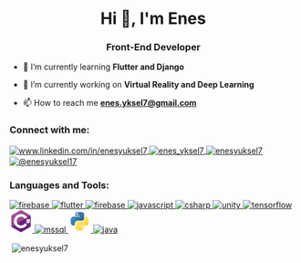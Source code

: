 <h1 align="center">Hi 👋, I'm Enes</h1>
<h3 align="center">Front-End Developer</h3>

- 🌱 I’m currently learning **Flutter and Django**

- 🔭 I’m currently working on **Virtual Reality and Deep Learning**

- 📫 How to reach me **enes.yksel7@gmail.com**

<h3 align="left">Connect with me:</h3>
<p align="left">
  <a href="www.linkedin.com/in/enesyuksel7" target="blank">
    <img align="center" src="https://cdn.icon-icons.com/icons2/3041/PNG/512/linkedin_logo_icon_189225.png" alt="www.linkedin.com/in/enesyuksel7" height="40" width="40" />
  </a>
  <a href="https://www.hackerrank.com/enes_yksel7" target="blank">
    <img align="center" src="https://upload.wikimedia.org/wikipedia/commons/thumb/4/40/HackerRank_Icon-1000px.png/480px-HackerRank_Icon-1000px.png" alt="enes_yksel7" height="40" width="40" />
  </a>
  <a href="https://instagram.com/enesyuksel7" target="blank">
    <img align="center" src="https://raw.githubusercontent.com/rahuldkjain/github-profile-readme-generator/master/src/images/icons/Social/instagram.svg" alt="enesyuksel7" height="30" width="40" />
  </a>
  <a href="https://twitter.com/@enesyuksel17" target="blank">
    <img align="center" src="https://raw.githubusercontent.com/rahuldkjain/github-profile-readme-generator/master/src/images/icons/Social/twitter.svg" alt="@enesyuksel17" height="30" width="40" />
  </a>
</p>

<h3 align="left">Languages and Tools:</h3>
<p align="left">
      <a href="https://developer.android.com/studio" target="_blank" rel="noreferrer">
    <img src="https://upload.wikimedia.org/wikipedia/commons/thumb/9/95/Android_Studio_Icon_3.6.svg/1900px-Android_Studio_Icon_3.6.svg.png" alt="firebase" width="40" height="40" />
  </a>
  <a href="https://flutter.dev" target="_blank" rel="noreferrer">
    <img src="https://www.vectorlogo.zone/logos/flutterio/flutterio-icon.svg" alt="flutter" width="40" height="40" />
  </a>
   <a href="https://firebase.google.com/" target="_blank" rel="noreferrer">
    <img src="https://www.vectorlogo.zone/logos/firebase/firebase-icon.svg" alt="firebase" width="40" height="40" />
  </a>
    <a href="https://www.javascript.com" target="_blank" rel="noreferrer">
    <img src="https://upload.wikimedia.org/wikipedia/commons/thumb/9/99/Unofficial_JavaScript_logo_2.svg/1024px-Unofficial_JavaScript_logo_2.svg.png"                     alt="javascript" width="40" height="40" />
  <a href="https://dotnet.microsoft.com" target="_blank" rel="noreferrer">
    <img src="https://dotnet.microsoft.com/static/images/redesign/social/square.png" alt="csharp" width="40" height="40" />
  </a>
  <a href="https://unity.com" target="_blank" rel="noreferrer">
    <img src="https://upload.wikimedia.org/wikipedia/commons/c/c6/Unity_Hub_Logo.png" alt="unity" width="40" height="40" />
  </a>
  <a href="https://www.tensorflow.org" target="_blank" rel="noreferrer">
    <img src="https://www.vectorlogo.zone/logos/tensorflow/tensorflow-icon.svg" alt="tensorflow" width="40" height="40" />
  </a>
  <a href="https://www.w3schools.com/cs/" target="_blank" rel="noreferrer">
    <img src="https://raw.githubusercontent.com/devicons/devicon/master/icons/csharp/csharp-original.svg" alt="csharp" width="40" height="40" />
  </a>
  <a href="https://www.microsoft.com/tr-tr/sql-server" target="_blank" rel="noreferrer">
    <img src="https://www.freeiconspng.com/thumbs/sql-server-icon-png/sql-server-icon-png-8.png" alt="mssql" width="40" height="40" />
  </a>
  </a>
  <a href="https://www.python.org" target="_blank" rel="noreferrer">
    <img src="https://raw.githubusercontent.com/devicons/devicon/master/icons/python/python-original.svg" alt="python" width="40" height="40" />
  </a>

  <a href="https://www.arduino.cc" target="_blank" rel="noreferrer">
    <img src="https://miro.medium.com/max/418/1*eYLvFjmi77iM_cjJTvRymg.png" alt="java" width="40" height="40" />
  </a>
</p>

<!-- <p><img align="left" src="https://github-readme-stats.vercel.app/api/top-langs?username=doganozcan&show_icons=true&locale=en&layout=compact" alt="doganozcan" /></p> -->

<p>&nbsp;<img align="center" src="https://github-readme-stats.vercel.app/api?username=enesyuksel7&show_icons=true&locale=en" alt="enesyuksel7" /></p>

